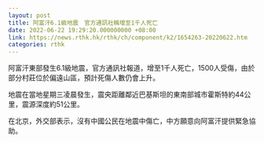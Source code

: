 ```yaml
---
layout: post
title: 阿富汗6.1級地震　官方通訊社稱增至1千人死亡
date: 2022-06-22 19:29:20.000000000 +08:00
link: https://news.rthk.hk/rthk/ch/component/k2/1654263-20220622.htm
categories: rthk
---
```


阿富汗東部發生6.1級地震，官方通訊社報道，增至1千人死亡，1500人受傷，由於部分村莊位於偏遠山區，預計死傷人數仍會上升。

地震在當地星期三凌晨發生，震央距離鄰近巴基斯坦的東南部城市霍斯特約44公里，震源深度約51公里。

在北京，外交部表示，沒有中國公民在地震中傷亡，中方願意向阿富汗提供緊急協助。
